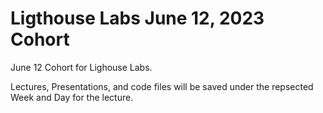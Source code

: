 # Ligthouse Labs June 12, 2023 Cohort

June 12 Cohort for Lighouse Labs.

Lectures, Presentations, and code files will be saved under the repsected Week and Day for the lecture.

